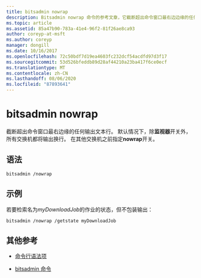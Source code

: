 ```yaml
---
title: bitsadmin nowrap
description: Bitsadmin nowrap 命令的参考文章，它截断超出命令窗口最右边边缘的任何输出文本行。
ms.topic: article
ms.assetid: 85a47b90-783a-41e4-96f2-81f26ae8ca93
author: coreyp-at-msft
ms.author: coreyp
manager: dongill
ms.date: 10/16/2017
ms.openlocfilehash: 72c50bdf7d19ea4603fc232dcf54acdfd97d3f17
ms.sourcegitcommit: 53d526bfeddb89d28af44210a23ba417f6ce0ecf
ms.translationtype: MT
ms.contentlocale: zh-CN
ms.lasthandoff: 08/06/2020
ms.locfileid: "87893641"
---
```

# <a name="bitsadmin-nowrap"></a>bitsadmin nowrap

截断超出命令窗口最右边缘的任何输出文本行。 默认情况下，除**监视器**开关外，所有交换机都将输出换行。 在其他交换机之前指定**nowrap**开关。

## <a name="syntax"></a>语法

```
bitsadmin /nowrap
```

## <a name="examples"></a>示例

若要检索名为*myDownloadJob*的作业的状态，但不包装输出：

```
bitsadmin /nowrap /getstate myDownloadJob
```

## <a name="additional-references"></a>其他参考

- [命令行语法项](command-line-syntax-key.md)

- [bitsadmin 命令](bitsadmin.md)
